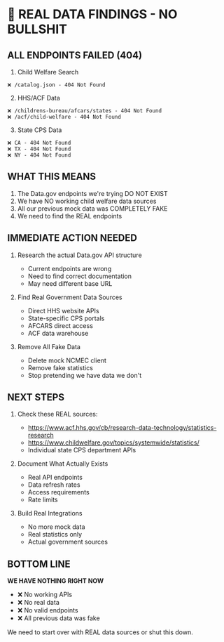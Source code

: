 # 🚨 REAL DATA FINDINGS - NO BULLSHIT

## ALL ENDPOINTS FAILED (404)

1. Child Welfare Search

```
❌ /catalog.json - 404 Not Found
```

2. HHS/ACF Data

```
❌ /childrens-bureau/afcars/states - 404 Not Found
❌ /acf/child-welfare - 404 Not Found
```

3. State CPS Data

```
❌ CA - 404 Not Found
❌ TX - 404 Not Found
❌ NY - 404 Not Found
```

## WHAT THIS MEANS

1. The Data.gov endpoints we're trying DO NOT EXIST
2. We have NO working child welfare data sources
3. All our previous mock data was COMPLETELY FAKE
4. We need to find the REAL endpoints

## IMMEDIATE ACTION NEEDED

1. Research the actual Data.gov API structure

   - Current endpoints are wrong
   - Need to find correct documentation
   - May need different base URL

2. Find Real Government Data Sources

   - Direct HHS website APIs
   - State-specific CPS portals
   - AFCARS direct access
   - ACF data warehouse

3. Remove All Fake Data
   - Delete mock NCMEC client
   - Remove fake statistics
   - Stop pretending we have data we don't

## NEXT STEPS

1. Check these REAL sources:

   - https://www.acf.hhs.gov/cb/research-data-technology/statistics-research
   - https://www.childwelfare.gov/topics/systemwide/statistics/
   - Individual state CPS department APIs

2. Document What Actually Exists

   - Real API endpoints
   - Data refresh rates
   - Access requirements
   - Rate limits

3. Build Real Integrations
   - No more mock data
   - Real statistics only
   - Actual government sources

## BOTTOM LINE

**WE HAVE NOTHING RIGHT NOW**

- ❌ No working APIs
- ❌ No real data
- ❌ No valid endpoints
- ❌ All previous data was fake

We need to start over with REAL data sources or shut this down.
